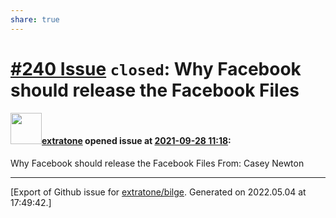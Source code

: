 ```yaml
---
share: true
---
```

# [\#240 Issue](https://github.com/extratone/bilge/issues/240) `closed`: Why Facebook should release the Facebook Files

#### <img src="https://avatars.githubusercontent.com/u/43663476?u=5047287ff0b8c3ce7f7e5858d204c9b3e57d8e44&v=4" width="50">[extratone](https://github.com/extratone) opened issue at [2021-09-28 11:18](https://github.com/extratone/bilge/issues/240):

Why Facebook should release the Facebook Files
From: Casey Newton 




-------------------------------------------------------------------------------



[Export of Github issue for [extratone/bilge](https://github.com/extratone/bilge). Generated on 2022.05.04 at 17:49:42.]
